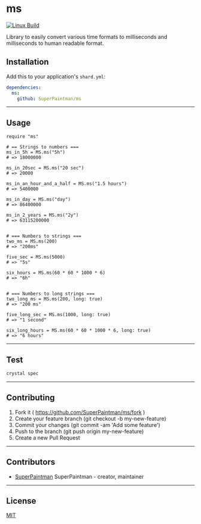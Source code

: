# ms

[![Linux Build][travis-image]][travis-url]


Library to easily convert various time formats to milliseconds and
milliseconds to human readable format.


## Installation

Add this to your application's `shard.yml`:

```yaml
dependencies:
  ms:
    github: SuperPaintman/ms
```


--------------------------------------------------------------------------------

## Usage

```crystal
require "ms"

# == Strings to numbers ===
ms_in_5h = MS.ms("5h")
# => 18000000

ms_in_20sec = MS.ms("20 sec")
# => 20000

ms_in_an_hour_and_a_half = MS.ms("1.5 hours")
# => 5400000

ms_in_day = MS.ms("day")
# => 86400000

ms_in_2_years = MS.ms("2y")
# => 63115200000


# === Numbers to strings ===
two_ms = MS.ms(200)
# => "200ms"

five_sec = MS.ms(5000)
# => "5s"

six_hours = MS.ms(60 * 60 * 1000 * 6)
# => "6h"


# === Numbers to long strings ===
two_long_ms = MS.ms(200, long: true)
# => "200 ms"

five_long_sec = MS.ms(1000, long: true)
# => "1 second"

six_long_hours = MS.ms(60 * 60 * 1000 * 6, long: true)
# => "6 hours"
```


--------------------------------------------------------------------------------

## Test

```sh
crystal spec
```


--------------------------------------------------------------------------------

## Contributing

1. Fork it ( https://github.com/SuperPaintman/ms/fork )
2. Create your feature branch (git checkout -b my-new-feature)
3. Commit your changes (git commit -am 'Add some feature')
4. Push to the branch (git push origin my-new-feature)
5. Create a new Pull Request


--------------------------------------------------------------------------------

## Contributors

- [SuperPaintman](https://github.com/SuperPaintman) SuperPaintman - creator, maintainer


--------------------------------------------------------------------------------

## License

[MIT][license-url]


[license-url]: LICENSE
[travis-image]: https://img.shields.io/travis/SuperPaintman/ms/master.svg?label=linux
[travis-url]: https://travis-ci.org/SuperPaintman/ms

